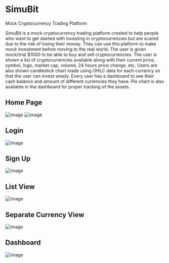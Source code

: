 # SimuBit
Mock Cryptocurrency Trading Platform

SimuBit is a mock cryptocurrency trading platform created to help people who
want to get started with investing in cryptocurrencies but are scared due to
the risk of losing their money. They can use this platform to make mock
investment before moving to the real world. The user is given mock/trial $1000
to be able to buy and sell cryptocurrencies. The user is shown a list of
cryptocurrencies available along with their current price, symbol, logo, market
cap, volume, 24 hours price change, etc. Users are also shown candlestick chart
made using OHLC data for each currency so that the user can invest wisely.
Every user has a dashboard to see their cash balance and amount of different
currencies they have. Pie chart is also available in the dashboard for proper
tracking of the assets.

## Home Page
![image](https://github.com/surbhit14/SimuBit/assets/82264758/7d67bdee-8b97-4e9a-853b-46cba047e894)
![image](https://github.com/surbhit14/SimuBit/assets/82264758/10c09fe0-ec23-49a2-8828-287e86560dd2)

## Login
![image](https://github.com/surbhit14/SimuBit/assets/82264758/3f1bebd5-a57f-461d-a204-172eed9f9f95)

## Sign Up
![image](https://github.com/surbhit14/SimuBit/assets/82264758/a8eeda9c-c020-46e4-91ba-30470ee5902b)

## List View
![image](https://github.com/surbhit14/SimuBit/assets/82264758/272dda52-2d58-4d71-90bb-40da1f6b6439)

## Separate Currency View
![image](https://github.com/surbhit14/SimuBit/assets/82264758/c30392d9-bfce-48c3-b40f-7e2559e2847e)

## Dashboard
![image](https://github.com/surbhit14/SimuBit/assets/82264758/57c3e4c0-3394-434a-b837-f9cc65f65ac5)
